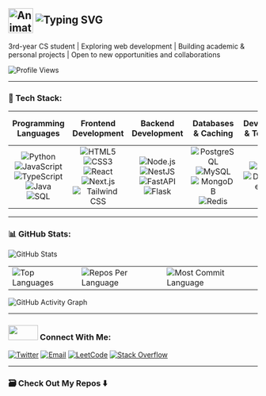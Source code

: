 ## <img src="https://iam-weijie.github.io/wave/hand-emoji.svg" alt="Animated Waving Hand" width="50" height="50" style="vertical-align:middle;"> ![Typing SVG](https://readme-typing-svg.demolab.com?font=Fira+Code&size=28&duration=4000&pause=1000&color=1E90FF&center=false&vCenter=true&width=435&lines=Hey+there%2C+I'm+Attah&colors=auto)


3rd-year CS student | Exploring web development | Building academic & personal projects | Open to new opportunities and collaborations 


![Profile Views](https://komarev.com/ghpvc/?username=athsnd1&label=Profile%20Views&color=blue&style=flat-square) 

 
---


### 🧰 Tech Stack:

| **Programming Languages** | **Frontend Development** | **Backend Development** | **Databases & Caching** | **DevOps & Tools** | **Design & UI Tools** |
|:--------------------------:|:------------------------:|:------------------------:|:-----------------------:|:------------------:|:----------------------:|
| ![Python](https://img.shields.io/badge/Python-3776AB?logo=python&logoColor=white&style=flat-square)<br>![JavaScript](https://img.shields.io/badge/JavaScript-F7DF1E?logo=javascript&logoColor=black&style=flat-square)<br>![TypeScript](https://img.shields.io/badge/TypeScript-3178C6?style=flat-square&logo=typescript&logoColor=white)<br>![Java](https://img.shields.io/badge/Java-007396?logo=coffeescript&logoColor=white&style=flat-square)<br>![SQL](https://img.shields.io/badge/SQL-0064a5?style=flat-square&logo=databricks&logoColor=white) | ![HTML5](https://img.shields.io/badge/HTML5-E34F26?logo=html5&logoColor=white&style=flat-square)<br>![CSS3](https://img.shields.io/badge/CSS3-1572B6?logo=css&logoColor=white&style=flat-square)<br>![React](https://img.shields.io/badge/React-20232A?logo=react&logoColor=61DAFB&style=flat-square)<br>![Next.js](https://img.shields.io/badge/Next.js-000000?style=flat-square&logo=nextdotjs&logoColor=white)<br>![Tailwind CSS](https://img.shields.io/badge/Tailwind_CSS-38B2AC?logo=tailwind-css&logoColor=white&style=flat-square) | ![Node.js](https://img.shields.io/badge/Node.js-339933?style=flat-square&logo=nodedotjs&logoColor=white)<br>![NestJS](https://img.shields.io/badge/NestJS-E0234E?style=flat-square&logo=nestjs&logoColor=white)<br>![FastAPI](https://img.shields.io/badge/FastAPI-009688?style=flat-square&logo=fastapi&logoColor=white)<br>![Flask](https://img.shields.io/badge/Flask-444444?logo=flask&logoColor=white&style=flat-square) | ![PostgreSQL](https://img.shields.io/badge/PostgreSQL-4169E1?logo=postgresql&logoColor=white&style=flat-square)<br>![MySQL](https://img.shields.io/badge/MySQL-4479A1?logo=mysql&logoColor=white&style=flat-square)<br>![MongoDB](https://img.shields.io/badge/MongoDB-47A248?style=flat-square&logo=mongodb&logoColor=white)<br>![Redis](https://img.shields.io/badge/Redis-DC382D?style=flat-square&logo=redis&logoColor=white) | ![Git](https://img.shields.io/badge/Git-F05032?style=flat-square&logo=git&logoColor=white)<br>![Docker](https://img.shields.io/badge/Docker-2496ED?style=flat-square&logo=docker&logoColor=white) | ![Figma](http://img.shields.io/badge/Figma-F24E1E?logo=figma&logoColor=white&style=flat-square)<br>![Inkscape](https://img.shields.io/badge/Inkscape-000000?logo=inkscape&logoColor=white&style=flat-square)<br>![GIMP](https://img.shields.io/badge/GIMP-5C5543?style=flat-square&logo=gimp&logoColor=white) |

---


### 📊 GitHub Stats:


![GitHub Stats](https://github-readme-stats.vercel.app/api?username=athsnd1&show_icons=true&theme=github_dark&hide_border=false)

<div align="center">
<table>
  <tr>
    <td>
      <img src="https://github-readme-stats.vercel.app/api/top-langs/?username=athsnd1&hide=html&hide_border=true&layout=compact&langs_count=8&theme=github_dark" alt="Top Languages">
    </td>
    <td>
      <img src="https://github-profile-summary-cards.vercel.app/api/cards/repos-per-language?username=athsnd1&theme=github_dark&hide_border=false" alt="Repos Per Language">
    </td>
    <td>
      <img src="https://github-profile-summary-cards.vercel.app/api/cards/most-commit-language?username=athsnd1&theme=github_dark&hide_border=false" alt="Most Commit Language">
    </td>
  </tr>
</table>

</div>


<img src="https://github-readme-activity-graph.vercel.app/graph?username=athsnd1&custom_title=Attah's%20GitHub%20Activity%20Graph&hide_border=false&border_radius=15&bg_color=0D1117&color=C9D1D9&line=58A6FF&point=1F6FEB&area_color=161B22&title_color=C9D1D9&area=true" alt="GitHub Activity Graph" />


---


### <img src='https://raw.githubusercontent.com/ShahriarShafin/ShahriarShafin/main/Assets/handshake.gif' width="60px" height="30px"> Connect With Me:

[![Twitter](https://img.shields.io/badge/Twitter-1DA1F2?style=flat-square&logo=x&logoColor=white)](https://www.twitter.com/athsocial)
[![Email](https://img.shields.io/badge/Email-D14836?style=flat-square&logo=gmail&logoColor=white)](mailto:attahsundayjr@gmail.com)
[![LeetCode](https://img.shields.io/badge/LeetCode-FFA116?style=flat-square&logo=leetcode&logoColor=white)](https://leetcode.com/u/athsnd1/)
[![Stack Overflow](https://img.shields.io/badge/StackOverflow-FE7A16?style=flat-square&logo=stack-overflow&logoColor=white)](https://stackoverflow.com/users/21408912/attah)


---


### 🗃️ Check Out My Repos ⬇️
